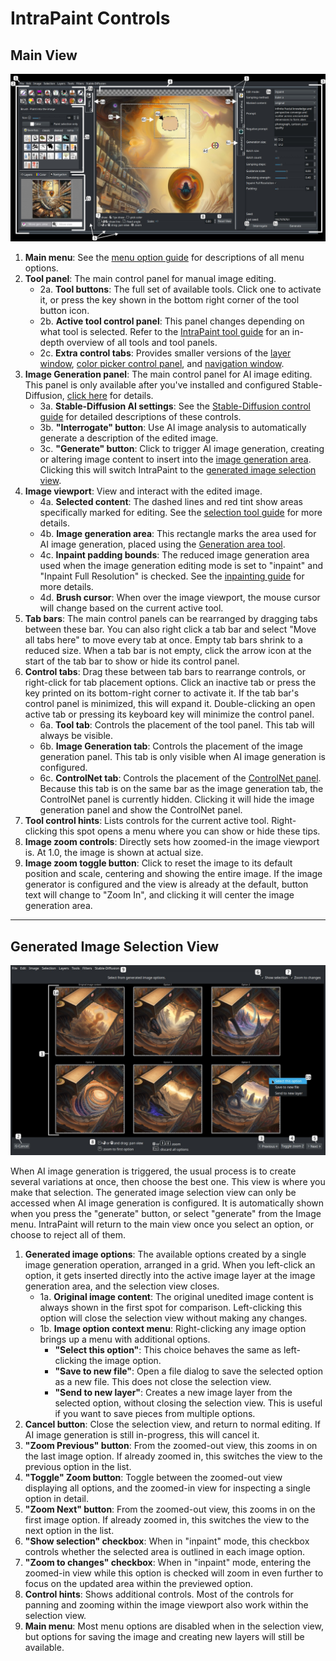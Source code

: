 # IntraPaint Controls

## Main View

<img src="./labeled_screenshots/main_screen.jpg" alt="Screenshot of the main IntraPaint window in editing mode, with specific elements numbered."/>

1. **Main menu**: See the [menu option guide](./menu_options.md) for descriptions of all menu options.
2. **Tool panel**: The main control panel for manual image editing.
    - 2a. **Tool buttons**: The full set of available tools. Click one to activate it, or press the key shown in the bottom right corner of the tool button icon.
    - 2b. **Active tool control panel**: This panel changes depending on what tool is selected. Refer to the [IntraPaint tool guide](./tool_guide.md) for an in-depth overview of all tools and tool panels.
    - 2c. **Extra control tabs**: Provides smaller versions of the [layer window](./tool_guide.md#show-layer-window-f7), [color picker control panel](./tool_guide.md#user-interface-color-component-tab), and [navigation window](./tool_guide.md#show-navigation-window-ctrlaltw).
3. **Image Generation panel**: The main control panel for AI image editing. This panel is only available after you've installed and configured Stable-Diffusion, [click here](../README.md#ai-setup-stable-diffusion) for details.
    - 3a. **Stable-Diffusion AI settings**:  See the [Stable-Diffusion control guide](stable-diffusion.md) for detailed descriptions of these controls.
    - 3b. **"Interrogate" button**:  Use AI image analysis to automatically generate a description of the edited image.
    - 3c. **"Generate" button**:  Click to trigger AI image generation, creating or altering image content to insert into the [image generation area](./inpainting_guide.md#generation-area). Clicking this will switch IntraPaint to the [generated image selection view](#generated-image-selection-view).
4. **Image viewport**: View and interact with the edited image.
    - 4a. **Selected content**: The dashed lines and red tint show areas specifically marked for editing. See the [selection tool guide](./tool_guide.md#selection-tools) for more details.
    - 4b. **Image generation area**:  This rectangle marks the area used for AI image generation, placed using the [Generation area tool](./tool_guide.md#-image-generation-area-tool-g).
    - 4c. **Inpaint padding bounds**: The reduced image generation area used when the image generation editing mode is set to "inpaint" and "Inpaint Full Resolution" is checked. See the [inpainting guide](./inpainting_guide.md#inpaint-full-resolution-checkbox) for more details.
    - 4d. **Brush cursor**: When over the image viewport, the mouse cursor will change based on the current active tool.
5. **Tab bars**: The main control panels can be rearranged by dragging tabs between these bar. You can also right click a tab bar and select "Move all tabs here" to move every tab at once.  Empty tab bars shrink to a reduced size. When a tab bar is not empty, click the arrow icon at the start of the tab bar to show or hide its control panel.
6. **Control tabs**:  Drag these between tab bars to rearrange controls, or right-click for tab placement options. Click an inactive tab or press the key printed on its bottom-right corner to activate it. If the tab bar's control panel is minimized, this will expand it.  Double-clicking an open active tab or pressing its keyboard key will minimize the control panel.
    - 6a. **Tool tab**: Controls the placement of the tool panel. This tab will always be visible.
    - 6b. **Image Generation tab**:  Controls the placement of the image generation panel. This tab is only visible when AI image generation is configured.
    - 6c. **ControlNet tab**:  Controls the placement of the [ControlNet panel](./stable-diffusion.md#controlnet). Because this tab is on the same bar as the image generation tab, the ControlNet panel is currently hidden.  Clicking it will hide the image generation panel and show the ControlNet panel.
7. **Tool control hints**:  Lists controls for the current active tool. Right-clicking this spot opens a menu where you can show or hide these tips.
8. **Image zoom controls**: Directly sets how zoomed-in the image viewport is.  At 1.0, the image is shown at actual size.
9. **Image zoom toggle button**:  Click to reset the image to its default position and scale, centering and showing the entire image. If the image generator is configured and the view is already at the default, button text will change to "Zoom In", and clicking it will center the image generation area.

---
## Generated Image Selection View

<img src="./labeled_screenshots/option_window.jpg" alt="Screenshot of the main IntraPaint window in image selection mode, with specific elements numbered."/>

When AI image generation is triggered, the usual process is to create several variations at once, then choose the best one. This view is where you make that selection.  The generated image selection view can only be accessed when AI image generation is configured.  It is automatically shown when you press the "generate" button, or select "generate" from the Image menu.  IntraPaint will return to the main view once you select an option, or choose to reject all of them.

1. **Generated image options**: The available options created by a single image generation operation, arranged in a grid. When you left-click an option, it gets inserted directly into the active image layer at the image generation area, and the selection view closes.
    - 1a. **Original image content**:  The original unedited image content is always shown in the first spot for comparison.  Left-clicking this option will close the selection view without making any changes. 
    - 1b. **Image option context menu**:  Right-clicking any image option brings up a menu with additional options.
       * **"Select this option"**: This choice behaves the same as left-clicking the image option.
       * **"Save to new file"**:  Open a file dialog to save the selected option as a new file. This does not close the selection view.
       * **"Send to new layer"**: Creates a new image layer from the selected option, without closing the selection view. This is useful if you want to save pieces from multiple options.
2. **Cancel button**:  Close the selection view, and return to normal editing.  If AI image generation is still in-progress, this will cancel it.
3. **"Zoom Previous" button**:  From the zoomed-out view, this zooms in on the last image option. If already zoomed in, this switches the view to the previous option in the list.
4. **"Toggle" Zoom button**: Toggle between the zoomed-out view displaying all options, and the zoomed-in view for inspecting a single option in detail.
5. **"Zoom Next" button**: From the zoomed-out view, this zooms in on the first image option. If already zoomed in, this switches the view to the next option in the list.
6. **"Show selection" checkbox**:  When in "inpaint" mode, this checkbox controls whether the selected area is outlined in each image option. 
7. **"Zoom to changes" checkbox**:  When in "inpaint" mode, entering the zoomed-in view while this option is checked will zoom in even further to focus on the updated area within the previewed option.
8. **Control hints**:  Shows additional controls.  Most of the controls for panning and zooming within the image viewport also work within the selection view.
9. **Main menu**:  Most menu options are disabled when in the selection view, but options for saving the image and creating new layers will still be available.